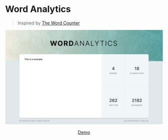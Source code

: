 # Word Analytics

> Inspired by [The Word Counter](https://thewordcounter.com/)

![](./public/screenshot.png)

<div align="center">
  <a href="https://word-analytics-tau.vercel.app/">Demo</a>
</div>
